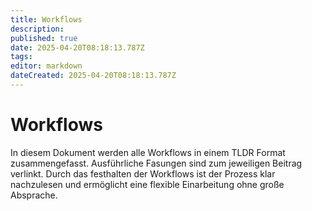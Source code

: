 ```yaml
---
title: Workflows
description: 
published: true
date: 2025-04-20T08:18:13.787Z
tags: 
editor: markdown
dateCreated: 2025-04-20T08:18:13.787Z
---
```


# Workflows

In diesem Dokument werden alle Workflows in einem TLDR Format zusammengefasst. Ausführliche Fasungen sind zum jeweiligen Beitrag verlinkt.
Durch das festhalten der Workflows ist der Prozess klar nachzulesen und ermöglicht eine flexible Einarbeitung ohne große Absprache.
